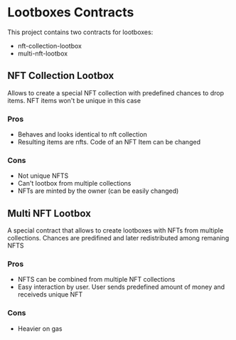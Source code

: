 # Lootboxes Contracts
This project contains two contracts for lootboxes:
* nft-collection-lootbox
* multi-nft-lootbox

## NFT Collection Lootbox

Allows to create a special NFT collection with predefined chances to drop items. NFT items won't be unique in this case

### Pros

* Behaves and looks identical to nft collection
* Resulting items are nfts. Code of an NFT Item can be changed

### Cons 

* Not unique NFTS
* Can't lootbox from multiple collections
* NFTs are minted by the owner (can be easily changed)

## Multi NFT Lootbox

A special contract that allows to create lootboxes with NFTs from multiple collections. Chances are predifined and later redistributed among remaning NFTS

### Pros
* NFTS can be combined from multiple NFT collections
* Easy interaction by user. User sends predefined amount of money and receiveds unique NFT


### Cons 
* Heavier on gas

